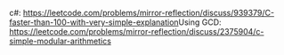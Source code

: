 c#:
https://leetcode.com/problems/mirror-reflection/discuss/939379/C-faster-than-100-with-very-simple-explanation
​
Using GCD:
https://leetcode.com/problems/mirror-reflection/discuss/2375904/c-simple-modular-arithmetics
​